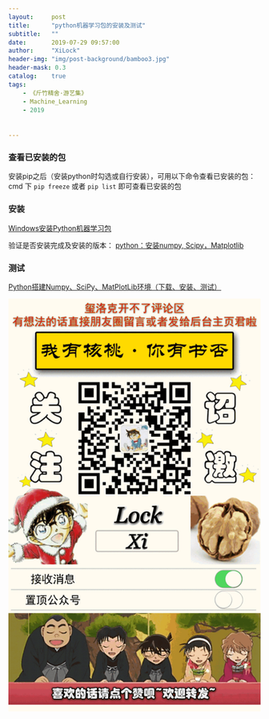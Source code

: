 ```yaml
---
layout:     post
title:      "python机器学习包的安装及测试"
subtitle:   ""
date:       2019-07-29 09:57:00
author:     "XiLock"
header-img: "img/post-background/bamboo3.jpg"
header-mask: 0.3
catalog:    true
tags:
    - 《斤竹精舍·游艺集》
    - Machine_Learning
    - 2019


---
```


### 查看已安装的包
安装pip之后（安装python时勾选或自行安装），可用以下命令查看已安装的包：
cmd 下 `pip freeze` 或者 `pip list` 即可查看已安装的包
### 安装
[Windows安装Python机器学习包](http://dblab.xmu.edu.cn/blog/python-machine-learning-package-windows/)  

验证是否安装完成及安装的版本：
[python：安装numpy, Scipy，Matplotlib](https://blog.csdn.net/a130737/article/details/47947961)  

### 测试
[Python搭建Numpy、SciPy、MatPlotLib环境（下载、安装、测试）](https://blog.csdn.net/tterminator/article/details/66478221)  


![](/img/wc-tail.GIF)
